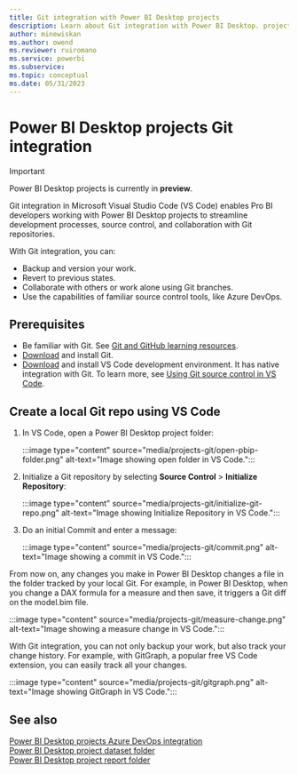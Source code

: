 ```yaml
---
title: Git integration with Power BI Desktop projects
description: Learn about Git integration with Power BI Desktop. projects.
author: minewiskan
ms.author: owend
ms.reviewer: ruiromano
ms.service: powerbi
ms.subservice:
ms.topic: conceptual
ms.date: 05/31/2023
---
```


# Power BI Desktop projects Git integration

> [!IMPORTANT]
> Power BI Desktop projects is currently in **preview**.

Git integration in Microsoft Visual Studio Code (VS Code) enables Pro BI developers working with Power BI Desktop projects to streamline development processes, source control, and collaboration with Git repositories.

With Git integration, you can:

- Backup and version your work.
- Revert to previous states.
- Collaborate with others or work alone using Git branches.
- Use the capabilities of familiar source control tools, like Azure DevOps.

## Prerequisites

- Be familiar with Git. See [Git and GitHub learning resources](https://docs.github.com/en/get-started/quickstart/git-and-github-learning-resources).
- [Download](/devops/develop/git/install-and-set-up-git) and install Git.
- [Download](https://code.visualstudio.com/) and install VS Code development environment. It has native integration with Git. To learn more, see [Using Git source control in VS Code](https://code.visualstudio.com/docs/sourcecontrol/overview).

## Create a local Git repo using VS Code

1. In VS Code, open a Power BI Desktop project folder:

    :::image type="content" source="media/projects-git/open-pbip-folder.png" alt-text="Image showing open folder in VS Code.":::

1. Initialize a Git repository by selecting **Source Control** > **Initialize Repository**:

    :::image type="content" source="media/projects-git/initialize-git-repo.png" alt-text="Image showing Initialize Repository in VS Code.":::

1. Do an initial Commit and enter a message:

    :::image type="content" source="media/projects-git/commit.png" alt-text="Image showing a commit in VS Code.":::

From now on, any changes you make in Power BI Desktop changes a file in the folder tracked by your local Git. For example, in Power BI Desktop, when you change a DAX formula for a measure and then save, it triggers a Git diff on the model.bim file.

:::image type="content" source="media/projects-git/measure-change.png" alt-text="Image showing a measure change in VS Code.":::

With Git integration, you can not only backup your work, but also track your change history. For example, with GitGraph, a popular free VS Code extension, you can easily track all your changes.

:::image type="content" source="media/projects-git/gitgraph.png" alt-text="Image showing GitGraph in VS Code.":::

## See also

[Power BI Desktop projects Azure DevOps integration](projects-azdo.md)  
[Power BI Desktop project dataset folder](projects-dataset.md)  
[Power BI Desktop project report folder](projects-report.md)  
